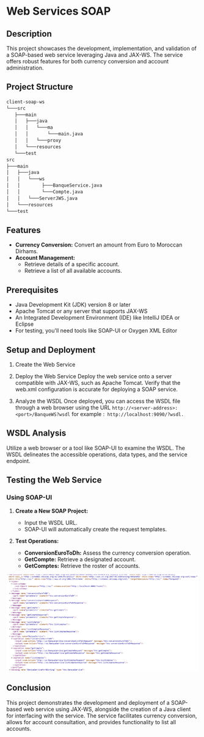 # Web Services SOAP
## Description

This project showcases the development, implementation, and validation of a SOAP-based web service leveraging Java and JAX-WS. The service offers robust features for both currency conversion and account administration.

## Project Structure
 ```bash
client-soap-ws
└───src
    ├───main
    │   ├───java
    │   │   └───ma
    │   │       └───main.java
    │   │   └───proxy
    │   └───resources
    └───test
src
├───main
│   ├───java
│   │   └───ws
│   │        ├───BanqueService.java
│   │        └───Compte.java
│   │   └───ServerJWS.java
│   └───resources
└───test
 ```

## Features

- **Currency Conversion:** Convert an amount from Euro to Moroccan Dirhams.
- **Account Management:** 
  - Retrieve details of a specific account.
  - Retrieve a list of all available accounts.

## Prerequisites

- Java Development Kit (JDK) version 8 or later
- Apache Tomcat or any server that supports JAX-WS
- An Integrated Development Environment (IDE) like IntelliJ IDEA or Eclipse
- For testing, you'll need tools like SOAP-UI or Oxygen XML Editor

## Setup and Deployment

 1. Create the Web Service

 2. Deploy the Web Service
Deploy the web service onto a server compatible with JAX-WS, such as Apache Tomcat. Verify that the web.xml configuration is accurate for deploying a SOAP service.
 3. Analyze the WSDL
Once deployed, you can access the WSDL file through a web browser using the URL `http://<server-address>:<port>/BanqueWS?wsdl` for example :` http://localhost:9090/?wsdl.`

## WSDL Analysis

Utilize a web browser or a tool like SOAP-UI to examine the WSDL. The WSDL delineates the accessible operations, data types, and the service endpoint.
## Testing the Web Service

### Using SOAP-UI

1. **Create a New SOAP Project:**
   - Input the WSDL URL.
   - SOAP-UI will automatically create the request templates.


2. **Test Operations:**
   - **ConversionEuroToDh:** Assess the currency conversion operation.
   - **GetCompte:** Retrieve a designated account.
   - **GetComptes:** Retrieve the roster of accounts.

![SOAP-UI image](./image.png)




## Conclusion

This project demonstrates the development and deployment of a SOAP-based web service using JAX-WS, alongside the creation of a Java client for interfacing with the service. The service facilitates currency conversion, allows for account consultation, and provides functionality to list all accounts.
